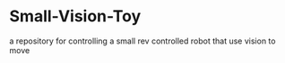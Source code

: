 # Small-Vision-Toy
a repository for controlling a small rev controlled robot that use vision to move
